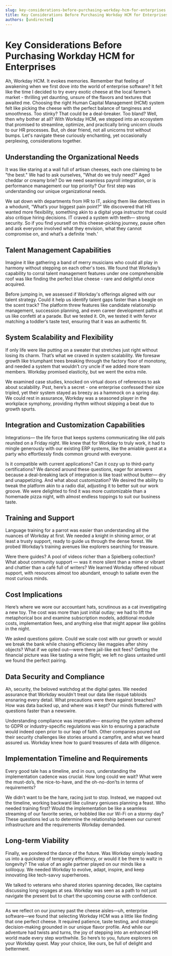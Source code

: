 ```yaml
---
slug: key-considerations-before-purchasing-workday-hcm-for-enterprises
title: Key Considerations Before Purchasing Workday HCM for Enterprises
authors: [undirected]
---
```



# Key Considerations Before Purchasing Workday HCM for Enterprises

Ah, Workday HCM. It evokes memories. Remember that feeling of awakening when we first dove into the world of enterprise software? It felt like the time I decided to try every exotic cheese at the local farmer’s market - thrilling yet daunting, unsure of the flavors and textures that awaited me. Choosing the right Human Capital Management (HCM) system felt like picking the cheese with the perfect balance of tanginess and smoothness. Too stinky? That could be a deal-breaker. Too bland? Well, then why bother at all? With Workday HCM, we stepped into an ecosystem that promised to streamline, optimize, and practically bring unicorn clouds to our HR processes. But, oh dear friend, not all unicorns trot without bumps. Let's navigate these curiously enchanting, yet occasionally perplexing, considerations together.  

## Understanding the Organizational Needs

It was like staring at a wall full of artisan cheeses, each one claiming to be "the best." We had to ask ourselves, "What do we truly need?" Aged cheddar or creamy brie? Do we need seamless payroll integration, or is performance management our top priority? Our first step was understanding our unique organizational needs. 

We sat down with departments from HR to IT, asking them like detectives in a whodunit, “What’s your biggest pain point?” We discovered that HR wanted more flexibility, something akin to a digital yoga instructor that could also critique hiring decisions. IT craved a system with teeth— strong security. So if you find yourself on this cheese-picking journey, pause often and ask everyone involved what they envision, what they cannot compromise on, and what’s a definite ‘meh.’

## Talent Management Capabilities 

Imagine it like gathering a band of merry musicians who could all play in harmony without stepping on each other's toes. We found that Workday’s capability to corral talent management features under one comprehensible roof was like finding the perfect blue cheese - rare and delightful once acquired. 

Before jumping in, we assessed if Workday's offerings aligned with our talent strategy. Could it help us identify talent gaps faster than a beagle on the scent track? The platform threw features like candidate relationship management, succession planning, and even career development paths at us like confetti at a parade. But we tested it. Oh, we tested it with fervor matching a toddler’s taste test, ensuring that it was an authentic fit.

## System Scalability and Flexibility 

If only life were like putting on a sweater that stretches just right without losing its charm. That’s what we craved in system scalability. We foresaw growth like triumphant trees breaking through the factory floor of monotony, and needed a system that wouldn’t cry uncle if we added more team members. Workday promised elasticity, but we went the extra mile. 

We examined case studies, knocked on virtual doors of references to ask about scalability. Psst, here’s a secret - one enterprise confessed their size tripled, yet their system stayed as breezy as a hammock on a spring day. We could rest in assurance, Workday was a seasoned player in the workplace symphony, providing rhythm without skipping a beat due to growth spurts.

## Integration and Customization Capabilities

Integrations— the life force that keeps systems communicating like old pals reunited on a Friday night. We knew that for Workday to truly work, it had to mingle generously with our existing ERP systems, like the amiable guest at a party who effortlessly finds common ground with everyone. 

Is it compatible with current applications? Can it cozy up to third-party certifications? We danced around these questions, eager for answers because a deal-breaking lack of integration is like toast without butter— dry and unappetizing. And what about customization? We desired the ability to tweak the platform akin to a radio dial, adjusting it to better suit our work groove. We were delighted to find it was more customizable than a homemade pizza night, with almost endless toppings to suit our business taste.

## Training and Support 

Language training for a parrot was easier than understanding all the nuances of Workday at first. We needed a knight in shining armor, or at least a trusty support, ready to guide us through the dense forest. We probed Workday’s training avenues like explorers searching for treasure. 

Were there guides? A pool of videos richer than a Spielberg collection? What about community support — was it more silent than a mime or vibrant and chattier than a café full of writers? We learned Workday offered robust support, with resources almost too abundant, enough to satiate even the most curious minds.

## Cost Implications

Here’s where we wore our accountant hats, scrutinous as a cat investigating a new toy. The cost was more than just initial outlay; we had to lift the metaphorical box and examine subscription models, additional module costs, implementation fees, and anything else that might appear like goblins in the night. 

We asked questions galore. Could we scale cost with our growth or would we break the bank while chasing efficiency like magpies after shiny objects? What if we opted out—were there jail-like exit fees? Getting the financial picture was like tasting a wine flight; we left no glass untasted until we found the perfect pairing.

## Data Security and Compliance 

Ah, security, the beloved watchdog at the digital gates. We needed assurance that Workday wouldn't treat our data like risqué tabloids ensnaring every detail. What precautions were there against breaches? How was data backed up, and where was it kept? Our minds fluttered with questions faster than a newswire.

Understanding compliance was imperative— ensuring the system adhered to GDPR or industry-specific regulations was kin to ensuring a parachute would indeed open prior to our leap of faith. Other companies poured out their security challenges like stories around a campfire, and what we heard assured us. Workday knew how to guard treasures of data with diligence.

## Implementation Timeline and Requirements  

Every good tale has a timeline, and in ours, understanding the implementation cadence was crucial. How long could we wait? What were the must-do’s, the nice-to-have, and the oh-no-don’ts in terms of requirements?

We didn’t want to be the hare, racing just to stop. Instead, we mapped out the timeline, working backward like culinary geniuses planning a feast. Who needed training first? Would the implementation be like a seamless streaming of our favorite series, or hobbled like our Wi-Fi on a stormy day? These questions led us to determine the relationship between our current infrastructure and the requirements Workday demanded.

## Long-term Viability

Finally, we pondered the dance of the future. Was Workday simply leading us into a quickstep of temporary efficiency, or would it be there to waltz in longevity? The value of an agile partner played on our minds like a soliloquy. We needed Workday to evolve, adapt, inspire, and keep innovating like tech-savvy superheroes.

We talked to veterans who shared stories spanning decades, like captains discussing long voyages at sea. Workday was seen as a path to not just navigate the present but to chart the upcoming course with confidence.

---

As we reflect on our journey past the cheese aisles—uh, enterprise software—we found that selecting Workday HCM was a little like finding that one perfect cheese. It required patience, taste testing, and strategic decision-making grounded in our unique flavor profile. And while our adventure had twists and turns, the joy of stepping into an enhanced HR world made every step worthwhile. So here’s to you, future explorers on your Workday quest. May your choice, like ours, be full of delight and betterment.